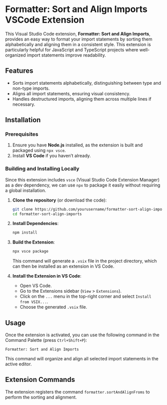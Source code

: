 # Formatter: Sort and Align Imports VSCode Extension

This Visual Studio Code extension, **Formatter: Sort and Align Imports**, provides an easy way to format your import statements by sorting them alphabetically and aligning them in a consistent style. This extension is particularly helpful for JavaScript and TypeScript projects where well-organized import statements improve readability.

## Features

- Sorts import statements alphabetically, distinguishing between type and non-type imports.
- Aligns all import statements, ensuring visual consistency.
- Handles destructured imports, aligning them across multiple lines if necessary.

## Installation

### Prerequisites

1. Ensure you have **Node.js** installed, as the extension is built and packaged using `npx vsce`.
2. Install **VS Code** if you haven’t already.

### Building and Installing Locally

Since this extension includes `vsce` (Visual Studio Code Extension Manager) as a dev dependency, we can use `npx` to package it easily without requiring a global installation.

1. **Clone the repository** (or download the code):
   ```bash
   git clone https://github.com/yourusername/formatter-sort-align-imports
   cd formatter-sort-align-imports
   ```

2. **Install Dependencies**:
   ```bash
   npm install
   ```

3. **Build the Extension**:
   ```bash
   npx vsce package
   ```

   This command will generate a `.vsix` file in the project directory, which can then be installed as an extension in VS Code.

4. **Install the Extension in VS Code**:
   - Open VS Code.
   - Go to the Extensions sidebar (`View` > `Extensions`).
   - Click on the `...` menu in the top-right corner and select `Install from VSIX...`.
   - Choose the generated `.vsix` file.

## Usage

Once the extension is activated, you can use the following command in the Command Palette (press `Ctrl+Shift+P`):

```plaintext
Formatter: Sort and Align Imports
```

This command will organize and align all selected import statements in the active editor.

## Extension Commands

The extension registers the command `formatter.sortAndAlignFroms` to perform the sorting and alignment.
